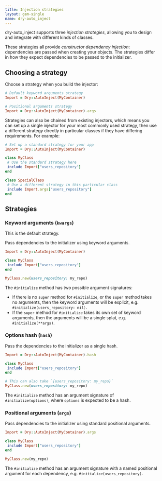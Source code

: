 ```yaml
---
title: Injection strategies
layout: gem-single
name: dry-auto_inject
---
```


dry-auto\_inject supports three _injection strategies_, allowing you to design and integrate with different kinds of classes.

These strategies all provide _constructor dependency injection_: dependencies are passed when creating your objects. The strategies differ in how they expect dependencies to be passed to the initializer.

## Choosing a strategy

Choose a strategy when you build the injector:

```ruby
# Default keyword arguments strategy
Import = Dry::AutoInject(MyContainer)

# Positional arguments strategy
Import = Dry::AutoInject(MyContainer).args
```

Strategies can also be chained from existing injectors, which means you can set up a single injector for your most commonly used strategy, then use a different strategy directly in particular classes if they have differing requirements. For example:

```ruby
# Set up a standard strategy for your app
Import = Dry::AutoInject(MyContainer)

class MyClass
 # Use the standard strategy here
 include Import["users_repository"]
end

class SpecialClass
 # Use a different strategy in this particular class
 include Import.args["users_repository"]
end
```

## Strategies

### Keyword arguments (`kwargs`)

This is the default strategy.

Pass dependencies to the initializer using keyword arguments.

```ruby
Import = Dry::AutoInject(MyContainer)

class MyClass
 include Import["users_repository"]
end

MyClass.new(users_repository: my_repo)
```

The `#initialize` method has two possible argument signatures:

- If there is no `super` method for `#initialize`, or the `super` method takes no arguments, then the keyword arguments will be explicit, e.g. `#initialize(users_repository: nil)`.
- If the `super` method for `#initialize` takes its own set of keyword arguments, then the arguments will be a single splat, e.g. `#initialize(**args)`.

### Options hash (`hash`)

Pass the dependencies to the initializer as a single hash.

```ruby
Import = Dry::AutoInject(MyContainer).hash

class MyClass
 include Import["users_repository"]
end

# This can also take `{users_repository: my_repo}`
MyClass.new(users_repository: my_repo)
```

The `#initialize` method has an argument signature of `#initialize(options)`, where `options` is expected to be a hash.

### Positional arguments (`args`)

Pass dependencies to the initializer using standard positional arguments.

```ruby
Import = Dry::AutoInject(MyContainer).args

class MyClass
 include Import["users_repository"]
end

MyClass.new(my_repo)
```

The `#initialize` method has an argument signature with a named positional argument for each dependency, e.g. `#initialize(users_repository)`.
